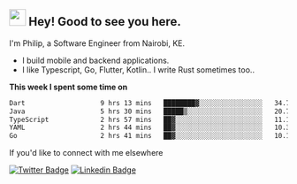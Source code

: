 <h2><img src="https://slackmojis.com/emojis/3643-cool-doge/download" width="30"/> Hey! Good to see you here.</h2>

<p>I'm Philip, a Software Engineer from Nairobi, KE. 

- I build mobile and backend applications.
- I like Typescript, Go, Flutter, Kotlin.. I write Rust sometimes too..</p>

**This week I spent some time on**
<!--START_SECTION:waka-->

```txt
Dart                   9 hrs 13 mins   ████████▓░░░░░░░░░░░░░░░░   34.77 %
Java                   5 hrs 30 mins   █████▒░░░░░░░░░░░░░░░░░░░   20.77 %
TypeScript             2 hrs 57 mins   ██▓░░░░░░░░░░░░░░░░░░░░░░   11.17 %
YAML                   2 hrs 44 mins   ██▓░░░░░░░░░░░░░░░░░░░░░░   10.31 %
Go                     2 hrs 41 mins   ██▓░░░░░░░░░░░░░░░░░░░░░░   10.13 %
```

<!--END_SECTION:waka-->

If you'd like to connect with me elsewhere

[![Twitter Badge](https://img.shields.io/badge/-Twitter-1ca0f1?style=flat-square&labelColor=1ca0f1&logo=twitter&logoColor=white&link=https://twitter.com/_diogorodrigues)](https://twitter.com/kimathiphil)  [![Linkedin Badge](https://img.shields.io/badge/-LinkedIn-blue?style=flat-square&logo=Linkedin&logoColor=white&link=https://www.linkedin.com/in/philip-kimathi-2604a9114/)](https://www.linkedin.com/in/philip-kimathi-2604a9114/)
